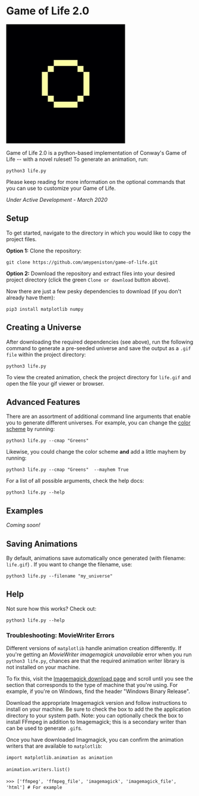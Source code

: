 # Game of Life 2.0

![Game of Life 2.0 Icon](https://raw.githubusercontent.com/amypeniston/game-of-life/master/assets/icon.gif)

Game of Life 2.0 is a python-based implementation of Conway's Game of Life -- with a novel ruleset! To generate an animation, run:


```
python3 life.py
```

Please keep reading for more information on the optional commands that you can use to customize your Game of Life.


*Under Active Development - March 2020*
  

## Setup
  

To get started, navigate to the directory in which you would like to copy the project files.

  
**Option 1:** Clone the repository:

```
git clone https://github.com/amypeniston/game-of-life.git
```

**Option 2:** Download the repository and extract files into your desired project directory (click the green `Clone or download` button above).


Now there are just a few pesky dependencies to download (if you don't already have them):


```
pip3 install matplotlib numpy
```

  
## Creating a Universe


After downloading the required dependencies (see above), run the following command to generate a pre-seeded universe and save the output as a `.gif file` within the project directory:


```
python3 life.py
```


To view the created animation, check the project directory for `life.gif` and open the file your gif viewer or browser.


## Advanced Features


There are an assortment of additional command line arguments that enable you to generate different universes. For example, you can change the [color scheme](https://matplotlib.org/3.1.0/gallery/color/colormap_reference.html?highlight=colormap) by running:

  
```
python3 life.py --cmap "Greens"
```


Likewise, you could change the color scheme **and** add a little mayhem by running:


```
python3 life.py --cmap "Greens"  --mayhem True
```


For a list of all possible arguments, check the help docs:


```
python3 life.py --help
```

## Examples

*Coming soon!*
  

## Saving Animations


By default, animations save automatically once generated (with filename: `life.gif`) . If you want to change the filename, use:


```
python3 life.py --filename "my_universe"
```

## Help

Not sure how this works? Check out:

```
python3 life.py --help
```

### Troubleshooting: MovieWriter Errors


Different versions of `matplotlib` handle animation creation differently. If you're getting an *MovieWriter imagemagick unavailable* error when you run `python3 life.py`, chances are that the required animation writer library is not installed on your machine.


To fix this, visit the [Imagemagick download page](https://imagemagick.org/script/download.php) and scroll until you see the section that corresponds to the type of machine that you're using. For example, if you're on Windows, find the header "Windows Binary Release".


Download the appropriate Imagemagick version and follow instructions to install on your machine. Be sure to check the box to add the the application directory to your system path. Note: you can optionally check the box to install FFmpeg in addition to Imagemagick; this is a secondary writer than can be used to generate `.gif`s.


Once you have downloaded Imagmagick, you can confirm the animation writers that are available to `matplotlib`:


```
import matplotlib.animation as animation

animation.writers.list()

>>> ['ffmpeg', 'ffmpeg_file', 'imagemagick', 'imagemagick_file', 'html'] # For example
```
